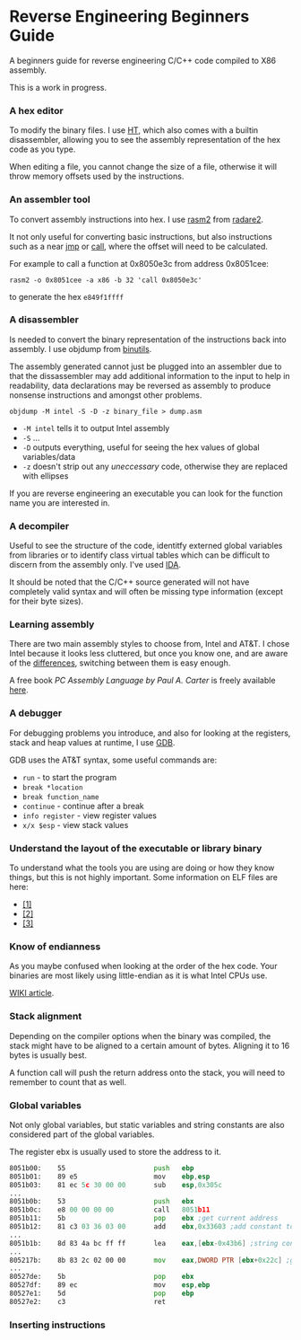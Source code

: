 # Reverse Engineering Beginners Guide

A beginners guide for reverse engineering C/C++ code compiled to X86 assembly.

This is a work in progress.

### A hex editor

To modify the binary files. I use [HT](http://hte.sourceforge.net), which also comes with a builtin disassembler, allowing you to see the assembly representation of the hex code as you type.

When editing a file, you cannot change the size of a file, otherwise it will throw memory offsets used by the instructions.

### An assembler tool

To convert assembly instructions into hex. I use [rasm2](https://github.com/radare/radare2/wiki/Rasm2) from [radare2](https://radare.org).

It not only useful for converting basic instructions, but also instructions such as a near [jmp](http://x86.renejeschke.de/html/file_module_x86_id_147.html) or [call](http://x86.renejeschke.de/html/file_module_x86_id_26.html), where the offset will need to be calculated.

For example to call a function at 0x8050e3c from address 0x8051cee:

```rasm2 -o 0x8051cee -a x86 -b 32 'call 0x8050e3c'```

to generate the hex ```e849f1ffff```

### A disassembler

Is needed to convert the binary representation of the instructions back into assembly. I use objdump from [binutils](https://www.gnu.org/software/binutils).

The assembly generated cannot just be plugged into an assembler due to that the dissassembler may add additional information to the input to help in readability, data declarations may be reversed as assembly to produce nonsense instructions and amongst other problems.


```objdump -M intel -S -D -z binary_file > dump.asm```

*  ```-M intel``` tells it to output Intel assembly
* ```-S``` ...
* ```-D``` outputs everything, useful for seeing the hex values of global variables/data
* ```-z``` doesn't strip out any *uneccessary* code, otherwise they are replaced with ellipses

If you are reverse engineering an executable you can look for the function name you are interested in.

### A decompiler

Useful to see the structure of the code, identitfy externed global variables from libraries or to identify class virtual tables which can be difficult to discern from the assembly only. I've used [IDA](https://www.hex-rays.com/products/ida/).

It should be noted that the C/C++ source generated will not have completely valid syntax and will often be missing type information (except for their byte sizes).

### Learning assembly

There are two main assembly styles to choose from, Intel and AT&T. I chose Intel because it looks less cluttered, but once you know one, and are aware of the [differences](http://archive.is/f1dul), switching between them is easy enough.

A free book *PC Assembly Language by Paul A. Carter* is freely available [here](http://pacman128.github.io/pcasm).

### A debugger

For debugging problems you introduce, and also for looking at the registers, stack and heap values at runtime, I use [GDB](https://www.gnu.org/software/gdb).

GDB uses the AT&T syntax, some useful commands are:
* ```run``` - to start the program
* ```break *location```
* ```break function_name```
* ```continue``` - continue after a break
* ```info register``` - view register values
* ```x/x $esp``` - view stack values

### Understand the layout of the executable or library binary

To understand what the tools you are using are doing or how they know things, but this is not highly important. Some information on ELF files are here:

* [[1]](http://archive.is/wJW5i)
* [[2]](http://archive.is/JyChY)
* [[3]](http://archive.is/DBnia)

### Know of endianness

As you maybe confused when looking at the order of the hex code. Your binaries are most likely using little-endian as it is what Intel CPUs use.

[WIKI article](https://en.wikipedia.org/wiki/Endianness).

### Stack alignment

Depending on the compiler options when the binary was compiled, the stack might have to be aligned to a certain amount of bytes. Aligning it to 16 bytes is usually best.

A function call will push the return address onto the stack, you will need to remember to count that as well.

### Global variables

Not only global variables, but static variables and string constants are also considered part of the global variables.

The register ebx is usually used to store the address to it.

```asm
8051b00:	55                   	push   ebp
8051b01:	89 e5                	mov    ebp,esp
8051b03:	81 ec 5c 30 00 00    	sub    esp,0x305c
...
8051b0b:	53                   	push   ebx
8051b0c:	e8 00 00 00 00       	call   8051b11
8051b11:	5b                   	pop    ebx ;get current address
8051b12:	81 c3 03 36 03 00    	add    ebx,0x33603 ;add constant to ebx to the global address
...
8051b1b:	8d 83 4a bc ff ff    	lea    eax,[ebx-0x43b6]	;string constant
...
805217b:	8b 83 2c 02 00 00    	mov    eax,DWORD PTR [ebx+0x22c] ;global variable
...
80527de:	5b                   	pop    ebx
80527df:	89 ec                	mov    esp,ebp
80527e1:	5d                   	pop    ebp
80527e2:	c3                   	ret    
```
### Inserting instructions
